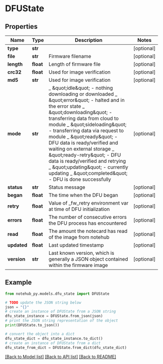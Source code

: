 # DFUState

## Properties

| Name        | Type      | Description                                                                                                                                                                                                                                                                                                                                                                                                                                                                                                           | Notes      |
| ----------- | --------- | --------------------------------------------------------------------------------------------------------------------------------------------------------------------------------------------------------------------------------------------------------------------------------------------------------------------------------------------------------------------------------------------------------------------------------------------------------------------------------------------------------------------- | ---------- |
| **type**    | **str**   |                                                                                                                                                                                                                                                                                                                                                                                                                                                                                                                       | [optional] |
| **file**    | **str**   | Firmware filename                                                                                                                                                                                                                                                                                                                                                                                                                                                                                                     | [optional] |
| **length**  | **float** | Length of firmware file                                                                                                                                                                                                                                                                                                                                                                                                                                                                                               | [optional] |
| **crc32**   | **float** | Used for image verification                                                                                                                                                                                                                                                                                                                                                                                                                                                                                           | [optional] |
| **md5**     | **str**   | Used for image verification                                                                                                                                                                                                                                                                                                                                                                                                                                                                                           | [optional] |
| **mode**    | **str**   | _ \&quot;idle\&quot; - nothing downloading or downloaded _ \&quot;error\&quot; - halted and in the error state _ \&quot;downloading\&quot; - transferring data from cloud to module _ \&quot;sideloading\&quot; - transferring data via request to module _ \&quot;ready\&quot; - DFU data is ready/verified and waiting on external storage _ \&quot;ready-retry\&quot; - DFU data is ready/verified and retrying _ \&quot;updating\&quot; - currently updating _ \&quot;completed\&quot; - DFU is done successfully | [optional] |
| **status**  | **str**   | Status message                                                                                                                                                                                                                                                                                                                                                                                                                                                                                                        | [optional] |
| **began**   | **float** | The time when the DFU began                                                                                                                                                                                                                                                                                                                                                                                                                                                                                           | [optional] |
| **retry**   | **float** | Value of \_fw_retry environment var at time of DFU initialization                                                                                                                                                                                                                                                                                                                                                                                                                                                     | [optional] |
| **errors**  | **float** | The number of consecutive errors the DFU process has encountered                                                                                                                                                                                                                                                                                                                                                                                                                                                      | [optional] |
| **read**    | **float** | The amount the notecard has read of the image from notehub                                                                                                                                                                                                                                                                                                                                                                                                                                                            | [optional] |
| **updated** | **float** | Last updated timestamp                                                                                                                                                                                                                                                                                                                                                                                                                                                                                                | [optional] |
| **version** | **str**   | Last known version, which is generally a JSON object contained within the firmware image                                                                                                                                                                                                                                                                                                                                                                                                                              | [optional] |

## Example

```python
from notehub_py.models.dfu_state import DFUState

# TODO update the JSON string below
json = "{}"
# create an instance of DFUState from a JSON string
dfu_state_instance = DFUState.from_json(json)
# print the JSON string representation of the object
print(DFUState.to_json())

# convert the object into a dict
dfu_state_dict = dfu_state_instance.to_dict()
# create an instance of DFUState from a dict
dfu_state_from_dict = DFUState.from_dict(dfu_state_dict)
```

[[Back to Model list]](../README.md#documentation-for-models) [[Back to API list]](../README.md#documentation-for-api-endpoints) [[Back to README]](../README.md)
